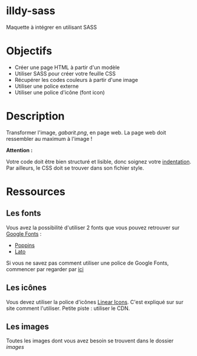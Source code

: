 # illdy-sass
Maquette à intégrer en utilisant SASS
# Objectifs

* Créer une page HTML à partir d'un modèle
* Utiliser SASS pour créer votre feuille CSS
* Récupérer les codes couleurs à partir d'une image
* Utiliser une police externe
* Utiliser une police d'icône (font icon)

# Description

Transformer l'image, *gabarit.png*, en page web. La page web doit ressembler au maximum à l'image !

**Attention :**

Votre code doit être bien structuré et lisible, donc soignez votre [indentation](https://fr.wikipedia.org/wiki/Style_d%27indentation).
Par ailleurs, le CSS doit se trouver dans son fichier style.

# Ressources

## Les fonts

Vous avez la possibilité d'utiliser 2 fonts que vous pouvez retrouver sur [Google Fonts](https://fonts.google.com/) :
* [Poppins](https://fonts.google.com/specimen/Poppins)
* [Lato](https://fonts.google.com/specimen/Lato)

Si vous ne savez pas comment utiliser une police de Google Fonts, commencer par regarder par [ici](https://developers.google.com/fonts/docs/getting_started)


## Les icônes

Vous devez utiliser la police d'icônes [Linear Icons](http://fontawesome.io/). C'est expliqué sur sur site comment l'utiliser.
Petite piste : utiliser le CDN.

## Les images

Toutes les images dont vous avez besoin se trouvent dans le dossier *images*

